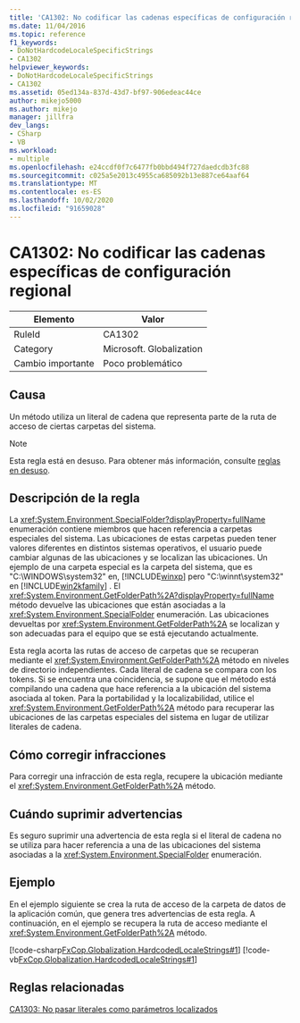 ```yaml
---
title: 'CA1302: No codificar las cadenas específicas de configuración regional'
ms.date: 11/04/2016
ms.topic: reference
f1_keywords:
- DoNotHardcodeLocaleSpecificStrings
- CA1302
helpviewer_keywords:
- DoNotHardcodeLocaleSpecificStrings
- CA1302
ms.assetid: 05ed134a-837d-43d7-bf97-906edeac44ce
author: mikejo5000
ms.author: mikejo
manager: jillfra
dev_langs:
- CSharp
- VB
ms.workload:
- multiple
ms.openlocfilehash: e24ccdf0f7c6477fb0bbd494f727daedcdb3fc88
ms.sourcegitcommit: c025a5e2013c4955ca685092b13e887ce64aaf64
ms.translationtype: MT
ms.contentlocale: es-ES
ms.lasthandoff: 10/02/2020
ms.locfileid: "91659028"
---
```

# <a name="ca1302-do-not-hardcode-locale-specific-strings"></a>CA1302: No codificar las cadenas específicas de configuración regional

|Elemento|Valor|
|-|-|
|RuleId|CA1302|
|Category|Microsoft. Globalization|
|Cambio importante|Poco problemático|

## <a name="cause"></a>Causa
Un método utiliza un literal de cadena que representa parte de la ruta de acceso de ciertas carpetas del sistema.

> [!NOTE]
> Esta regla está en desuso. Para obtener más información, consulte [reglas en desuso](fxcop-unported-deprecated-rules.md).

## <a name="rule-description"></a>Descripción de la regla
La <xref:System.Environment.SpecialFolder?displayProperty=fullName> enumeración contiene miembros que hacen referencia a carpetas especiales del sistema. Las ubicaciones de estas carpetas pueden tener valores diferentes en distintos sistemas operativos, el usuario puede cambiar algunas de las ubicaciones y se localizan las ubicaciones. Un ejemplo de una carpeta especial es la carpeta del sistema, que es "C:\WINDOWS\system32" en, [!INCLUDE[winxp](../code-quality/includes/winxp_md.md)] pero "C:\winnt\system32" en [!INCLUDE[win2kfamily](../code-quality/includes/win2kfamily_md.md)] . El <xref:System.Environment.GetFolderPath%2A?displayProperty=fullName> método devuelve las ubicaciones que están asociadas a la <xref:System.Environment.SpecialFolder> enumeración. Las ubicaciones devueltas por <xref:System.Environment.GetFolderPath%2A> se localizan y son adecuadas para el equipo que se está ejecutando actualmente.

Esta regla acorta las rutas de acceso de carpetas que se recuperan mediante el <xref:System.Environment.GetFolderPath%2A> método en niveles de directorio independientes. Cada literal de cadena se compara con los tokens. Si se encuentra una coincidencia, se supone que el método está compilando una cadena que hace referencia a la ubicación del sistema asociada al token. Para la portabilidad y la localizabilidad, utilice el <xref:System.Environment.GetFolderPath%2A> método para recuperar las ubicaciones de las carpetas especiales del sistema en lugar de utilizar literales de cadena.

## <a name="how-to-fix-violations"></a>Cómo corregir infracciones
Para corregir una infracción de esta regla, recupere la ubicación mediante el <xref:System.Environment.GetFolderPath%2A> método.

## <a name="when-to-suppress-warnings"></a>Cuándo suprimir advertencias
Es seguro suprimir una advertencia de esta regla si el literal de cadena no se utiliza para hacer referencia a una de las ubicaciones del sistema asociadas a la <xref:System.Environment.SpecialFolder> enumeración.

## <a name="example"></a>Ejemplo
En el ejemplo siguiente se crea la ruta de acceso de la carpeta de datos de la aplicación común, que genera tres advertencias de esta regla. A continuación, en el ejemplo se recupera la ruta de acceso mediante el <xref:System.Environment.GetFolderPath%2A> método.

[!code-csharp[FxCop.Globalization.HardcodedLocaleStrings#1](../code-quality/codesnippet/CSharp/ca1302-do-not-hardcode-locale-specific-strings_1.cs)]
[!code-vb[FxCop.Globalization.HardcodedLocaleStrings#1](../code-quality/codesnippet/VisualBasic/ca1302-do-not-hardcode-locale-specific-strings_1.vb)]

## <a name="related-rules"></a>Reglas relacionadas
[CA1303: No pasar literales como parámetros localizados](/dotnet/fundamentals/code-analysis/quality-rules/ca1303)
